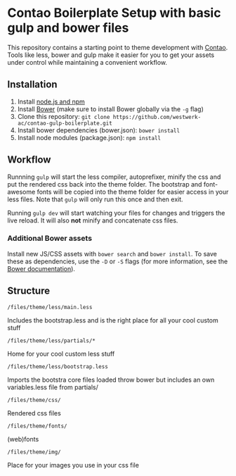 # Contao Boilerplate Setup with basic gulp and bower files

This repository contains a starting point to theme development with [Contao](https://github.com/contao/core). Tools like less, bower and gulp make it easier for you to get your assets under control while maintaining a convenient workflow.

## Installation

1. Install [node.js and npm](http://nodejs.org/)
2. Install [Bower](http://bower.io) (make sure to install Bower globally via the `-g` flag)
3. Clone this repository: `git clone https://github.com/westwerk-ac/contao-gulp-boilerplate.git`
4. Install bower dependencies (bower.json): `bower install`
5. Install node modules (package.json): `npm install`

## Workflow

Runnning `gulp` will start the less compiler, autoprefixer, minify the css and put the rendered css back into the theme folder. The bootstrap and font-awesome fonts will be copied into the theme folder for easier access in your less files. Note that `gulp` will only run this once and then exit.

Running `gulp dev` will start watching your files for changes and triggers the live reload. It will also **not** minify and concatenate css files.

### Additional Bower assets

Install new JS/CSS assets with `bower search` and `bower install`. To save these as dependencies, use the `-D` or `-S` flags (for more information, see the [Bower documentation](http://bower.io/docs/api/#install)). 

## Structure

`/files/theme/less/main.less`

Includes the bootstrap.less and is the right place for all your cool custom stuff

`/files/theme/less/partials/*`

Home for your cool custom less stuff

`/files/theme/less/bootstrap.less`

Imports the bootstra core files loaded throw bower but includes an own variables.less file from partials/

`/files/theme/css/`

Rendered css files

`/files/theme/fonts/`

(web)fonts

`/files/theme/img/`

Place for your images you use in your css file

